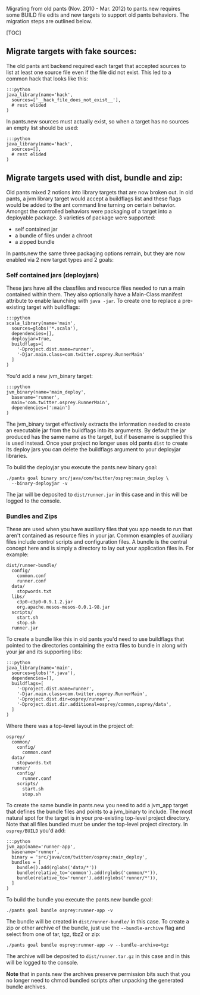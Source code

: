 Migrating from old pants (Nov. 2010 - Mar. 2012) to pants.new requires
some BUILD file edits and new targets to support old pants behaviors.
The migration steps are outlined below.

[TOC]

## Migrate targets with fake sources:

The old pants ant backend required each target that accepted sources
to list at least one source file even if the file did not exist.
This led to a common hack that looks like this:

    :::python
    java_library(name='hack',
      sources=['__hack_file_does_not_exist__'],
      # rest elided
    )

In pants.new sources must actually exist, so when a target has no
sources an empty list should be used:

    :::python
    java_library(name='hack',
      sources=[],
      # rest elided
    )

## Migrate targets used with dist, bundle and zip:

Old pants mixed 2 notions into library targets that are now broken out.
In old pants, a jvm library target would accept a buildflags list and
these flags would be added to the ant command line turning on certain
behavior.  Amongst the controlled behaviors were packaging of a target
into a deployable package.  3 varieties of package were supported:

 * self contained jar
 * a bundle of files under a chroot
 * a zipped bundle

In pants.new the same three packaging options remain, but they are now
enabled via 2 new target types and 2 goals:

### Self contained jars (deployjars)

These jars have all the classfiles and resource files needed to run a
main contained within them.  They also optionally have a Main-Class
manifest attribute to enable launching with `java -jar`.  To create
one to replace a pre-existing target with buildflags:

    :::python
    scala_library(name='main',
      sources=globs('*.scala'),
      dependencies=[],
      deployjar=True,
      buildflags=[
        '-Dproject.dist.name=runner',
        '-Djar.main.class=com.twitter.osprey.RunnerMain'
      ]
    )

You'd add a new jvm_binary target:

    :::python
    jvm_binary(name='main_deploy',
      basename='runner',
      main='com.twitter.osprey.RunnerMain',
      dependencies=[':main']
    )

The jvm_binary target effectively extracts the information needed to
create an executable jar from the buildflags into its arguments.  By
default the jar produced has the same name as the target, but if
basename is supplied this is used instead.  Once your project no longer
uses old pants `dist` to create its deploy jars you can delete the
buildflags argument to your deployjar libraries.

To build the deployjar you execute the pants.new binary goal:

    ./pants goal binary src/java/com/twitter/osprey:main_deploy \
      --binary-deployjar -v

The jar will be deposited to `dist/runner.jar` in this case and in
this will be logged to the console.


### Bundles and Zips

These are used when you have auxiliary files that you app needs to run
that aren't contained as resource files in your jar.  Common examples
of auxiliary files include control scripts and configuration files. A
bundle is the central concept here and is simply a directory to lay
out your application files in.  For example:

    dist/runner-bundle/
      config/
        common.conf
        runner.conf
      data/
        stopwords.txt
      libs/
        c3p0-c3p0-0.9.1.2.jar
        org.apache.mesos-mesos-0.0.1-98.jar
      scripts/
        start.sh
        stop.sh
      runner.jar

To create a bundle like this in old pants you'd need to use buildflags
that pointed to the directories containing the extra files to bundle
in along with your jar and its supporting libs:

    :::python
    java_library(name='main',
      sources=globs('*.java'),
      dependencies=[],
      buildflags=[
        '-Dproject.dist.name=runner',
        '-Djar.main.class=com.twitter.osprey.RunnerMain',
        '-Dproject.dist.dir=osprey/runner',
        '-Dproject.dist.dir.additional=osprey/common,osprey/data',
      ]
    )

Where there was a top-level layout in the project of:

    osprey/
      common/
        config/
          common.conf
      data/
        stopwords.txt
      runner/
        config/
          runner.conf
        scripts/
          start.sh
          stop.sh

To create the same bundle in pants.new you need to add a jvm_app
target that defines the bundle files and points to a jvm_binary to
include.  The most natural spot for the target is in your pre-existing
top-level project directory. Note that all files bundled must
be under the top-level project directory. In `osprey/BUILD` you'd add:

    :::python
    jvm_app(name='runner-app',
      basename='runner',
      binary = 'src/java/com/twitter/osprey:main_deploy',
      bundles = [
        bundle().add(rglobs('data/*'))
        bundle(relative_to='common').add(rglobs('common/*')),
        bundle(relative_to='runner').add(rglobs('runner/*')),
      ]
    )

To build the bundle you execute the pants.new bundle goal:

    ./pants goal bundle osprey:runner-app -v

The bundle will be created in `dist/runner-bundle/` in this case.  To
create a zip or other archive of the bundle, just use the
`--bundle-archive` flag and select from one of tar, tgz, tbz2 or zip:

    ./pants goal bundle osprey:runner-app -v --bundle-archive=tgz

The archive will be deposited to `dist/runner.tar.gz` in this case and in
this will be logged to the console.

**Note** that in pants.new the archives preserve permission bits such
that you no longer need to chmod bundled scripts after unpacking the
generated bundle archives.
